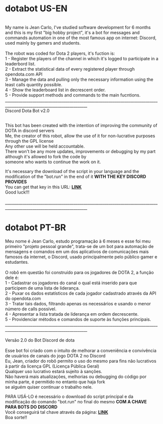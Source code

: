 # dotabot US-EN
</br>
My name is Jean Carlo, I've studied software development for 6 months and this is my first "big hobby project", it's a bot for messages and commands automation in one of the most famous app on internet: Discord, used mainly by gamers and students.</br>
</br>
The robot was coded for Dota 2 players, it's fuction is:</br>
1 - Register the players of the channel in which it's logged to participate in a leaderbord list.</br>
2 - Extract the statistical data of every registered player through opendota.com API</br>
3 - Manage the data and pulling only the necessary information using the least calls quantity possible.</br>
4 - Show the leaderboard list in decrescent order.</br>
5 - Provide support methods and commands to the main fucntions.</br>
________________________________________________________________________________________________________________________</br>
Discord Dota Bot v2.0
</br></br>

This bot has been created with the intention of improving the community of DOTA in discord servers</br>
Me, the creator of this robot, allow the use of it for non-lucrative purposes through the GPL license</br>
Any other use will be held accountable.</br>
There won't be any more updates, improvements or debugging by my part although it's allowed to fork the code by</br>
someone who wants to continue the work on it.</br>

It's necessary the download of the script in your language and the modification of the "bot.run" in the end of it **WITH THE KEY DISCORD PROVIDES**</br>
You can get that key in this URL: [**LINK**](https://discord.com/developers/applications)<br/>
Good luck!!!</br>
</br>
________________________________________________________________________________________________________________________<br/>
# dotabot PT-BR

Meu nome é Jean Carlo, estudo programação à 6 meses e esse foi meu primeiro "projeto pessoal grande", trata-se de um bot para automação de mensagens e comandos em um dos aplicativos de comunicações mais famosos da internet, o Discord, usado principalmente pelo público gamer e estudantes.<br/>
<br/>
O robô em questão foi construído para os jogadores de DOTA 2, a função dele é:<br/>
1 - Cadastrar os jogadores do canal o qual está inserido para que participem de uma lista de liderança.<br/>
2 - Puxar os dados estatísticos de cada jogador cadastrado através da API do opendota.com<br/>
3 - Tratar tais dados, filtrando apenas os necessários e usando o menor número de calls possível.<br/>
4 - Apresentar a lista tratada de liderança em ordem decrescente.<br/>
5 - Providenciar métodos e comandos de suporte às funções principais.<br/>
________________________________________________________________________________________________________________________<br/>
<br/>
Versão 2.0 do Bot Discord de dota<br/>
<br/>
Esse bot foi criado com o intuíto de melhorar a conveniência e convivência de usuários de canais do jogo DOTA 2 no Discord<br/>
Eu, Jean, criador do robô permito o uso do mesmo para fins não lucrativos à partir da licença GPL (Licença Pública Geral)<br/>
Qualquer uso lucrativo estará sujeito à sanções.<br/>
Não haverá mais atualizações, melhorias ou debugging do código por minha parte, é permitido no entanto que haja fork<br/>
se alguém quiser continuar o trabalho nele.<br/>

PARA USÁ-LO é necessário o download do script principal e da modificação do comando "bot.run" no final do mesmo **COM A CHAVE PARA BOTS DO DISCORD**<br/>
Você conseguirá tal chave através da página: [**LINK**](https://discord.com/developers/applications)<br/>
Boa sorte!!


